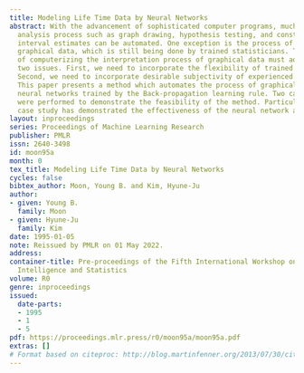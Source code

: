 ```yaml
---
title: Modeling Life Time Data by Neural Networks
abstract: With the advancement of sophisticated computer programs, much of the data
  analysis process such as graph drawing, hypothesis testing, and construction of
  interval estimates can be automated. One exception is the process of interpreting
  graphical data, which is still being done by trained statisticians. The efforts
  of computerizing the interpretation process of graphical data must address at least
  two issues. First, we need to incorporate the flexibility of trained statisticians.
  Second, we need to incorporate desirable subjectivity of experienced statisticians.
  This paper presents a method which automates the process of graphical analysis using
  neural networks trained by the Back-propagation learning rule. Two case studies
  were performed to demonstrate the feasibility of the method. Particularly, the empirical
  case study has demonstrated the effectiveness of the neural network approach.
layout: inproceedings
series: Proceedings of Machine Learning Research
publisher: PMLR
issn: 2640-3498
id: moon95a
month: 0
tex_title: Modeling Life Time Data by Neural Networks
cycles: false
bibtex_author: Moon, Young B. and Kim, Hyune-Ju
author:
- given: Young B.
  family: Moon
- given: Hyune-Ju
  family: Kim
date: 1995-01-05
note: Reissued by PMLR on 01 May 2022.
address:
container-title: Pre-proceedings of the Fifth International Workshop on Artificial
  Intelligence and Statistics
volume: R0
genre: inproceedings
issued:
  date-parts:
  - 1995
  - 1
  - 5
pdf: https://proceedings.mlr.press/r0/moon95a/moon95a.pdf
extras: []
# Format based on citeproc: http://blog.martinfenner.org/2013/07/30/citeproc-yaml-for-bibliographies/
---
```

